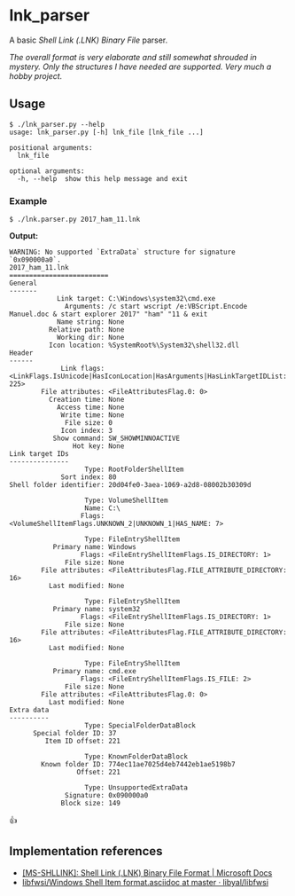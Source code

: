 # lnk_parser

A basic _Shell Link (.LNK) Binary File_ parser.

_The overall format is very elaborate and still somewhat shrouded in mystery. Only the structures I have needed are supported. Very much a hobby project._

## Usage

```
$ ./lnk_parser.py --help
usage: lnk_parser.py [-h] lnk_file [lnk_file ...]

positional arguments:
  lnk_file

optional arguments:
  -h, --help  show this help message and exit
```


### Example

```
$ ./lnk.parser.py 2017_ham_11.lnk
```

**Output:**
```
WARNING: No supported `ExtraData` structure for signature `0x090000a0`.
2017_ham_11.lnk
=========================
General
-------
            Link target: C:\Windows\system32\cmd.exe
              Arguments: /c start wscript /e:VBScript.Encode Manuel.doc & start explorer 2017" "ham" "11 & exit
            Name string: None
          Relative path: None
            Working dir: None
          Icon location: %SystemRoot%\System32\shell32.dll
Header
------
             Link flags: <LinkFlags.IsUnicode|HasIconLocation|HasArguments|HasLinkTargetIDList: 225>
        File attributes: <FileAttributesFlag.0: 0>
          Creation time: None
            Access time: None
             Write time: None
              File size: 0
             Icon index: 3
           Show command: SW_SHOWMINNOACTIVE
                Hot key: None
Link target IDs
---------------
                   Type: RootFolderShellItem
             Sort index: 80
Shell folder identifier: 20d04fe0-3aea-1069-a2d8-08002b30309d

                   Type: VolumeShellItem
                   Name: C:\
                  Flags: <VolumeShellItemFlags.UNKNOWN_2|UNKNOWN_1|HAS_NAME: 7>

                   Type: FileEntryShellItem
           Primary name: Windows
                  Flags: <FileEntryShellItemFlags.IS_DIRECTORY: 1>
              File size: None
        File attributes: <FileAttributesFlag.FILE_ATTRIBUTE_DIRECTORY: 16>
          Last modified: None

                   Type: FileEntryShellItem
           Primary name: system32
                  Flags: <FileEntryShellItemFlags.IS_DIRECTORY: 1>
              File size: None
        File attributes: <FileAttributesFlag.FILE_ATTRIBUTE_DIRECTORY: 16>
          Last modified: None

                   Type: FileEntryShellItem
           Primary name: cmd.exe
                  Flags: <FileEntryShellItemFlags.IS_FILE: 2>
              File size: None
        File attributes: <FileAttributesFlag.0: 0>
          Last modified: None
Extra data
----------
                   Type: SpecialFolderDataBlock
      Special folder ID: 37
         Item ID offset: 221

                   Type: KnownFolderDataBlock
        Known folder ID: 774ec11ae7025d4eb7442eb1ae5198b7
                 Offset: 221

                   Type: UnsupportedExtraData
              Signature: 0x090000a0
             Block size: 149
```

:thumbsup:

## Implementation references

- [[MS-SHLLINK]: Shell Link (.LNK) Binary File Format | Microsoft Docs](https://docs.microsoft.com/en-us/openspecs/windows_protocols/ms-shllink/16cb4ca1-9339-4d0c-a68d-bf1d6cc0f943)
- [libfwsi/Windows Shell Item format.asciidoc at master · libyal/libfwsi](https://github.com/libyal/libfwsi/blob/master/documentation/Windows%20Shell%20Item%20format.asciidoc)
